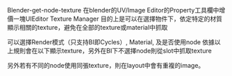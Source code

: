 Blender-get-node-texture
在blender的UV/Image Editor的Property工具欄中增價一塊UIEditor Texture Manager
目的上是可以在選擇物件下，依定特定的材質顯示相關的texture，避免在全部的texture或material中抓取

可以選擇Render模式（只支持BI即Cycles）, Material, 及是否使用node
依據以上規則會在以下顯示texture，另外在BI下不選擇node則從slot中抓取texture

另外若有不同的node使用同張texture，則在layout中會有重複的image。
